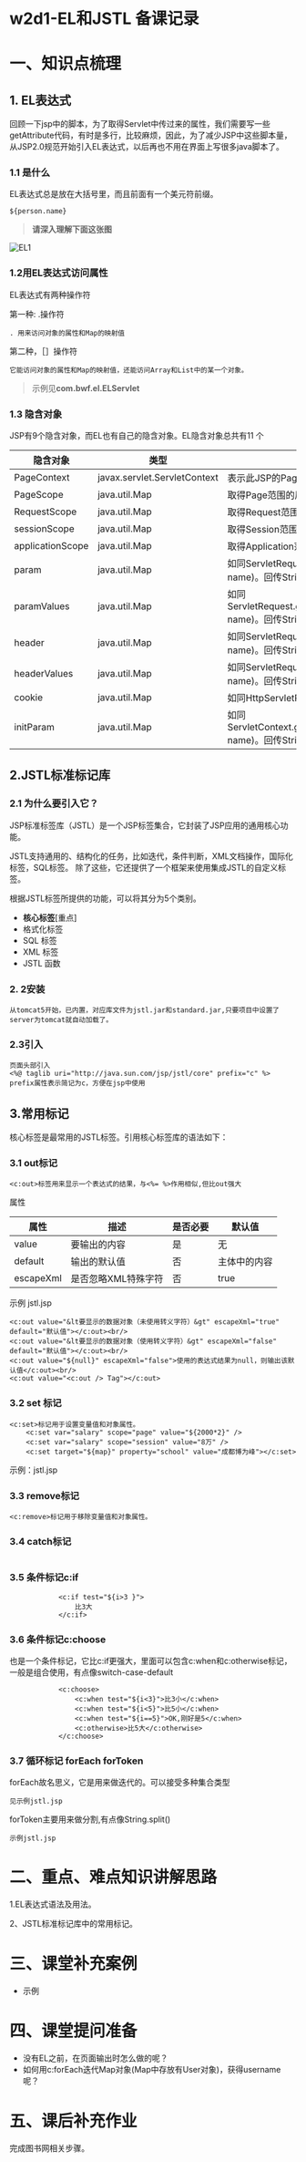 # w2d1-EL和JSTL 备课记录

# 一、知识点梳理

## 1. EL表达式

回顾一下jsp中的脚本，为了取得Servlet中传过来的属性，我们需要写一些getAttribute代码，有时是多行，比较麻烦，因此，为了减少JSP中这些脚本量，从JSP2.0规范开始引入EL表达式，以后再也不用在界面上写很多java脚本了。

### 1.1 是什么

EL表达式总是放在大括号里，而且前面有一个美元符前缀。

```
${person.name}
```

> **请深入理解下面这张图**

![EL1](C:\MY_JOB\GitHub\servlet_jsp_course\WebContent\img\EL1.jpg)

### 1.2用EL表达式访问属性

EL表达式有两种操作符

第一种:  .操作符

```
. 用来访问对象的属性和Map的映射值
```

第二种，［］操作符

```
它能访问对象的属性和Map的映射值，还能访问Array和List中的某一个对象。
```

> 示例见**com.bwf.el.ELServlet**

### 1.3 隐含对象

JSP有9个隐含对象，而EL也有自己的隐含对象。EL隐含对象总共有11 个

| 隐含对象             | 类型                           | 说明                                       |
| ---------------- | ---------------------------- | ---------------------------------------- |
| PageContext      | javax.servlet.ServletContext | 表示此JSP的PageContext                       |
| PageScope        | java.util.Map                | 取得Page范围的属性名称所对应的值                       |
| RequestScope     | java.util.Map                | 取得Request范围的属性名称所对应的值                    |
| sessionScope     | java.util.Map                | 取得Session范围的属性名称所对应的值                    |
| applicationScope | java.util.Map                | 取得Application范围的属性名称所对应的值                |
| param            | java.util.Map                | 如同ServletRequest.getParameter(String name)。回传String类型的值 |
| paramValues      | java.util.Map                | 如同ServletRequest.getParameterValues(String name)。回传String[]类型的值 |
| header           | java.util.Map                | 如同ServletRequest.getHeader(String name)。回传String类型的值 |
| headerValues     | java.util.Map                | 如同ServletRequest.getHeaders(String name)。回传String[]类型的值 |
| cookie           | java.util.Map                | 如同HttpServletRequest.getCookies()        |
| initParam        | java.util.Map                | 如同ServletContext.getInitParameter(String name)。回传String类型的值 |

## 2.JSTL标准标记库

### 2.1 为什么要引入它？

JSP标准标签库（JSTL）是一个JSP标签集合，它封装了JSP应用的通用核心功能。

JSTL支持通用的、结构化的任务，比如迭代，条件判断，XML文档操作，国际化标签，SQL标签。 除了这些，它还提供了一个框架来使用集成JSTL的自定义标签。

根据JSTL标签所提供的功能，可以将其分为5个类别。

- **核心标签**[重点]  
- 格式化标签
- SQL 标签
- XML 标签
- JSTL 函数

### 2. 2安装

```
从tomcat5开始，已内置，对应库文件为jstl.jar和standard.jar,只要项目中设置了server为tomcat就自动加载了。
```

### 2.3引入

```
页面头部引入
<%@ taglib uri="http://java.sun.com/jsp/jstl/core" prefix="c" %>
prefix属性表示简记为c，方便在jsp中使用
```

## 3.常用标记

核心标签是最常用的JSTL标签。引用核心标签库的语法如下：

### 3.1 out标记

```
<c:out>标签用来显示一个表达式的结果，与<%= %>作用相似,但比out强大
```

属性

| **属性**    | **描述**      | **是否必要** | **默认值** |
| --------- | ----------- | -------- | ------- |
| value     | 要输出的内容      | 是        | 无       |
| default   | 输出的默认值      | 否        | 主体中的内容  |
| escapeXml | 是否忽略XML特殊字符 | 否        | true    |

示例 jstl.jsp

```
<c:out value="&lt要显示的数据对象（未使用转义字符）&gt" escapeXml="true" default="默认值"></c:out><br/>
<c:out value="&lt要显示的数据对象（使用转义字符）&gt" escapeXml="false" default="默认值"></c:out><br/>
<c:out value="${null}" escapeXml="false">使用的表达式结果为null，则输出该默认值</c:out><br/>
<c:out value="<c:out /> Tag"></c:out>
```

### 3.2 set 标记

```
<c:set>标记用于设置变量值和对象属性。
	<c:set var="salary" scope="page" value="${2000*2}" />
	<c:set var="salary" scope="session" value="8万" />
	<c:set target="${map}" property="school" value="成都博为峰"></c:set>
```

示例：jstl.jsp

### 3.3 remove标记

```
<c:remove>标记用于移除变量值和对象属性。
```

### 3.4 catch标记

```

```

### 3.5 条件标记c:if 

```
 			<c:if test="${i>3 }">
				比3大
			</c:if>
```

### 3.6 条件标记c:choose

也是一个条件标记，它比c:if更强大，里面可以包含c:when和c:otherwise标记，一般是组合使用，有点像switch-case-default

```
			<c:choose>
				<c:when test="${i<3}">比3小</c:when>
				<c:when test="${i<5}">比5小</c:when>
				<c:when test="${i==5}">OK,刚好是5</c:when>
				<c:otherwise>比5大</c:otherwise>
			</c:choose>
```

### 3.7 循环标记 forEach forToken

forEach故名思义，它是用来做迭代的。可以接受多种集合类型

```
见示例jstl.jsp
```

forToken主要用来做分割,有点像String.split()

```
示例jstl.jsp
```

# 二、重点、难点知识讲解思路

1.EL表达式语法及用法。

2、JSTL标准标记库中的常用标记。

# 三、课堂补充案例

- 示例



# 四、课堂提问准备

-  没有EL之前，在页面输出时怎么做的呢？
-  如何用c:forEach迭代Map对象(Map中存放有User对象)，获得username呢？


# 五、课后补充作业

完成图书网相关步骤。